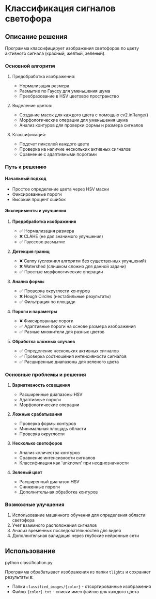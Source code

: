 # Классификация сигналов светофора

## Описание решения
Программа классифицирует изображения светофоров по цвету активного сигнала (красный, желтый, зеленый).

### Основной алгоритм
1. Предобработка изображения:
   - Нормализация размера
   - Размытие по Гауссу для уменьшения шума
   - Преобразование в HSV цветовое пространство

2. Выделение цветов:
   - Создание масок для каждого цвета с помощью cv2.inRange()
   - Морфологические операции для уменьшения шума
   - Анализ контуров для проверки формы и размера сигналов

3. Классификация:
   - Подсчет пикселей каждого цвета
   - Проверка на наличие нескольких активных сигналов
   - Сравнение с адаптивными порогами

### Путь к решению

#### Начальный подход
- Простое определение цвета через HSV маски
- Фиксированные пороги
- Высокий процент ошибок

#### Эксперименты и улучшения

1. **Предобработка изображения**
   - ✅ Нормализация размера
   - ❌ CLAHE (не дал значимого улучшения)
   - ✅ Гауссово размытие

2. **Детекция границ**
   - ❌ Canny (усложнил алгоритм без существенных улучшений)
   - ❌ Watershed (слишком сложно для данной задачи)
   - ✅ Простые морфологические операции

3. **Анализ формы**
   - ✅ Проверка округлости контуров
   - ❌ Hough Circles (нестабильные результаты)
   - ✅ Фильтрация по площади

4. **Пороги и параметры**
   - ❌ Фиксированные пороги
   - ✅ Адаптивные пороги на основе размера изображения
   - ✅ Разные множители для разных цветов

5. **Обработка сложных случаев**
   - ✅ Определение нескольких активных сигналов
   - ✅ Проверка соотношения интенсивности сигналов
   - ✅ Расширенные диапазоны для зеленого цвета

### Основные проблемы и решения

1. **Вариативность освещения**
   - Расширенные диапазоны HSV
   - Адаптивные пороги
   - Морфологические операции

2. **Ложные срабатывания**
   - Проверка формы контуров
   - Минимальная площадь области
   - Проверка округлости

3. **Несколько светофоров**
   - Анализ количества контуров
   - Сравнение интенсивности сигналов
   - Классификация как 'unknown' при неоднозначности

4. **Зеленый цвет**
   - Расширенный диапазон HSV
   - Сниженные пороги
   - Дополнительная обработка контуров

### Возможные улучшения
1. Использование машинного обучения для определения области светофора
2. Учет взаимного расположения сигналов
3. Анализ временных последовательностей для видео
4. Дополнительная валидация через глубокие нейронные сети

## Использование
python classification.py

Программа обрабатывает изображения из папки `tlights` и сохраняет результаты в:
- Папки `classified_images/{color}` - отсортированные изображения
- Файлы `{color}.txt` - списки имен файлов для каждого цвета